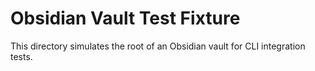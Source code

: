 # Obsidian Vault Test Fixture

This directory simulates the root of an Obsidian vault for CLI integration tests.
